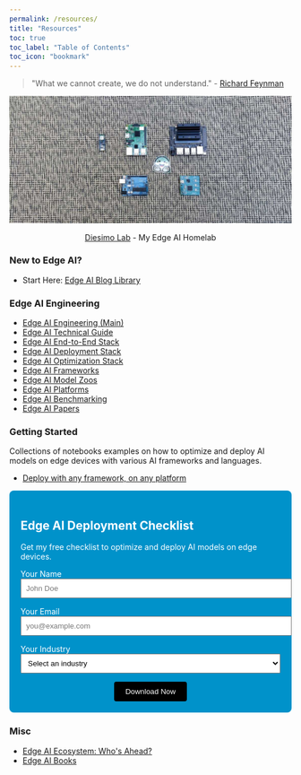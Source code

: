 ```yaml
---
permalink: /resources/
title: "Resources"
toc: true
toc_label: "Table of Contents"
toc_icon: "bookmark"
---
```


> "What we cannot create, we do not understand." - [Richard Feynman](https://fr.wikipedia.org/wiki/Richard_Feynman)  

<p style="text-align: center;"> <img loading="lazy" alt="Edge AI Lab" decoding="async" class="aligncenter size-full" src="https://github.com/diesimo-ai/diesimo-lab/blob/main/resources/images/cover.jpeg?raw=true" style="max-width: 100%; height: auto;" width="1280" height="720"> <p style="text-align: center;"><a href="https://github.com/diesimo-ai/diesimo-lab">Diesimo Lab</a> - My Edge AI Homelab</p></p>

### New to Edge AI? 
- Start Here: [Edge AI Blog Library](https://afondiel.github.io/posts/)

### Edge AI Engineering

- [Edge AI Engineering (Main)](https://github.com/afondiel/edge-ai-engineering)
- [Edge AI Technical Guide](https://github.com/afondiel/computer-science-notebook/tree/master/core/systems/edge-computing/edge-ai/concepts)
- [Edge AI End-to-End Stack](https://www.qualcomm.com/developer/artificial-intelligence)
- [Edge AI Deployment Stack](https://github.com/afondiel/computer-science-notebook/tree/master/core/systems/edge-computing/edge-ai/concepts/deployment)
- [Edge AI Optimization Stack](https://github.com/afondiel/computer-science-notebook/tree/master/core/systems/edge-computing/edge-ai/concepts/optimization)
- [Edge AI Frameworks](https://github.com/afondiel/computer-science-notebook/tree/master/core/systems/edge-computing/edge-ai/concepts/frameworks)
- [Edge AI Model Zoos](https://github.com/afondiel/Edge-AI-Model-Zoo)
- [Edge AI Platforms](https://github.com/afondiel/Edge-AI-Platforms)
- [Edge AI Benchmarking](https://github.com/afondiel/Edge-AI-Model-Zoo/blob/main/model-bench-guide.md)
- [Edge AI Papers](https://github.com/afondiel/computer-science-notebook/blob/master/core/systems/edge-computing/edge-ai/resources/edge_ai_papers_news.md)

### Getting Started

Collections of notebooks examples on how to optimize and deploy AI models on edge devices with various AI frameworks and languages.
- [Deploy with any framework, on any platform](https://github.com/afondiel/computer-science-notebook/tree/master/core/systems/edge-computing/edge-ai/concepts/deployment)

<section id="lead-magnet" style="background: #0092CA; color: white; padding: 20px; border-radius: 8px;">
  <h2>Edge AI Deployment Checklist</h2>
  <p>Get my free checklist to optimize and deploy AI models on edge devices.</p>
  <form action="https://formspree.io/f/xkgjgwkr" method="POST">
    <label for="name">Your Name</label>
    <input name="name" id="name" type="text" required placeholder="John Doe" style="width: 100%; padding: 8px; margin-bottom: 15px;">
    <label for="email">Your Email</label>
    <input name="email" id="email" type="email" required placeholder="you@example.com" style="width: 100%; padding: 8px; margin-bottom: 15px;">
    <label for="industry">Your Industry</label>
    <select name="industry" id="industry" required style="width: 100%; padding: 8px; margin-bottom: 15px;">
      <option value="" disabled selected>Select an industry</option>
      <option value="Agriculture">Agriculture</option>
      <option value="Automotive">Automotive</option>
      <option value="Healthcare">Healthcare</option>
      <option value="Manufacturing">Manufacturing</option>
      <option value="Retail">Retail</option>
      <option value="Robotics">Robotics</option>
      <option value="Security">Security</option>
      <option value="Smart Cities">Smart Cities</option>
      <option value="UAVs">UAVs</option>
      <option value="Other">Other</option>
    </select>
    <div style="text-align: center">
    <button type="submit" style="background: #000000; color: #FFFFFF; padding: 10px 20px; border: none; border-radius: 4px;">Download Now</button>
    </div>
  </form>
</section>

### Misc
- [Edge AI Ecosystem: Who's Ahead?](https://github.com/afondiel/computer-science-notebook/tree/master/core/systems/edge-computing/edge-ai/industry-applications)
- [Edge AI Books](https://github.com/afondiel/cs-books/blob/main/README.md#edge-computing)